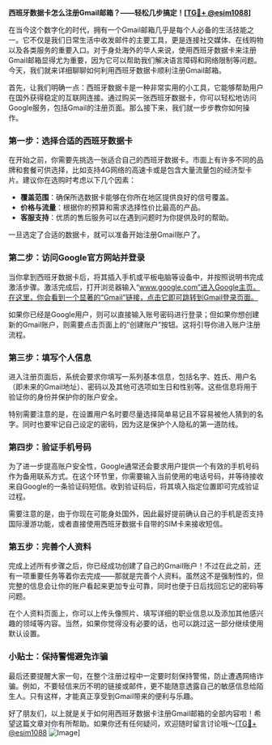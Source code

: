 **西班牙数据卡怎么注册Gmail邮箱？——轻松几步搞定！[[TG💪+ @esim1088](https://t.me/s/esim1088)]**

在当今这个数字化的时代，拥有一个Gmail邮箱几乎是每个人必备的生活技能之一。它不仅是我们日常生活中收发邮件的主要工具，更是连接社交媒体、在线购物以及各类服务的重要入口。对于身处海外的华人来说，使用西班牙数据卡来注册Gmail邮箱显得尤为重要，因为它可以帮助我们解决语言障碍和网络限制等问题。今天，我们就来详细聊聊如何利用西班牙数据卡顺利注册Gmail邮箱。

首先，让我们明确一点：西班牙数据卡是一种非常实用的小工具，它能够帮助用户在国外获得稳定的互联网连接。通过购买一张西班牙数据卡，你可以轻松地访问Google服务，包括Gmail的注册页面。那么接下来，我们就一步步教你如何操作。

### 第一步：选择合适的西班牙数据卡

在开始之前，你需要先挑选一张适合自己的西班牙数据卡。市面上有许多不同的品牌和套餐可供选择，比如支持4G网络的高速卡或是包含大量流量包的经济型卡片。建议你在选购时考虑以下几个因素：

- **覆盖范围**：确保所选数据卡能够在你所在地区提供良好的信号覆盖。
- **价格与流量**：根据你的预算和需求选择性价比最高的产品。
- **客服支持**：优质的售后服务可以在遇到问题时为你提供及时的帮助。

一旦选定了合适的数据卡，就可以准备开始注册Gmail账户了。

### 第二步：访问Google官方网站并登录

当你拿到西班牙数据卡后，将其插入手机或平板电脑等设备中，并按照说明书完成激活步骤。激活完成后，打开浏览器输入“www.google.com”进入Google主页。在这里，你会看到一个显著的“Gmail”链接，点击它即可跳转到Gmail登录页面。

如果你已经是Google用户，则可以直接输入账号密码进行登录；但如果你想创建新的Gmail账户，则需要点击页面上的“创建账户”按钮。这将引导你进入账户注册流程。

### 第三步：填写个人信息

进入注册页面后，系统会要求你填写一系列基本信息，包括名字、姓氏、用户名（即未来的Gmail地址）、密码以及其他可选项如生日和性别等。这些信息将用于验证你的身份并保护你的账户安全。

特别需要注意的是，在设置用户名时要尽量选择简单易记且不容易被他人猜到的名字。同时也要牢记自己设定的密码，因为这是保护个人隐私的第一道防线。

### 第四步：验证手机号码

为了进一步提高账户安全性，Google通常还会要求用户提供一个有效的手机号码作为备用联系方式。在这个环节里，你需要输入当前使用的电话号码，并等待接收来自Google的一条验证码短信。收到验证码后，将其填入指定位置即可完成验证过程。

需要注意的是，由于你现在可能身处国外，因此最好提前确认自己的手机是否支持国际漫游功能，或者直接使用西班牙数据卡自带的SIM卡来接收短信。

### 第五步：完善个人资料

完成上述所有步骤之后，你已经成功创建了自己的Gmail账户！不过在此之前，还有一项重要任务等着你去完成——那就是完善个人资料。虽然这不是强制性的，但完整的信息会让你的账户看起来更加专业可靠，同时也便于日后找回忘记的密码等问题。

在个人资料页面上，你可以上传头像照片、填写详细的职业信息以及添加其他感兴趣的领域等内容。当然，如果你觉得没有必要的话，也可以跳过这一部分继续使用默认设置。

### 小贴士：保持警惕避免诈骗

最后还要提醒大家一句，在整个注册过程中一定要时刻保持警惕，防止遭遇网络诈骗。例如，不要轻信来历不明的链接或邮件，更不能随意透露自己的敏感信息给陌生人。只有这样，才能真正享受到Gmail带来的便利与乐趣。

好了朋友们，以上就是关于如何用西班牙数据卡注册Gmail邮箱的全部内容啦！希望这篇文章对你有所帮助。如果你还有任何疑问，欢迎随时留言讨论哦～[[TG💪+ @esim1088](https://t.me/s/esim1088) ![Image](https://i.postimg.cc/4NQfJmqS/Snipaste-2025-05-13-00-14-12.png)]